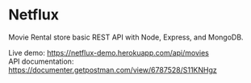 # Netflux
Movie Rental store basic REST API with Node, Express, and MongoDB.

Live demo: https://netflux-demo.herokuapp.com/api/movies   
API documentation: https://documenter.getpostman.com/view/6787528/S11KNHgz
